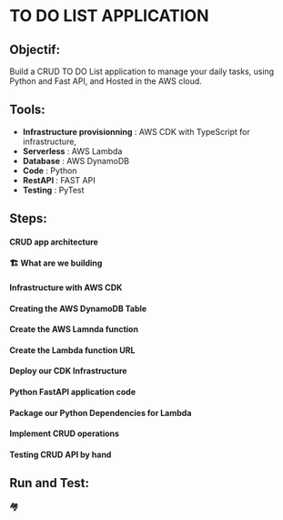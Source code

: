 # TO DO LIST APPLICATION

## Objectif:
 Build a CRUD TO DO List application to manage your daily tasks, using Python and Fast API, and Hosted in the AWS cloud.

## Tools:
- **Infrastructure provisionning** : AWS CDK with TypeScript for infrastructure,
- **Serverless** : AWS Lambda
- **Database** : AWS DynamoDB
- **Code** : Python
- **RestAPI** : FAST API 
- **Testing** : PyTest

## Steps:

#### CRUD app architecture

#### 🏗️ What are we building
####  Infrastructure with AWS CDK
#### Creating the AWS DynamoDB Table
#### Create the AWS Lamnda function
#### Create the Lambda function URL
#### Deploy our CDK Infrastructure
#### Python FastAPI application code
#### Package our Python Dependencies for Lambda
#### Implement CRUD operations
#### Testing CRUD API by hand

## Run and Test:



🏘️


<!--https://www.youtube.com/watch?v=7dgQRVqF1N0-->
<!--
# todo infra
// install AWS CDK 
npm install -g aws-cdk
// use the AWS Cloud Development Kit (CDK) to initialize a new project with TypeScript
cdk init --language typescript

---

### TroubleShooting:

Error:
{
  "errorMessage": "Unable to import module 'todo': No module named 'pydantic_core._pydantic_core'",
  "errorType": "Runtime.ImportModuleError",
  "stackTrace": []
}
Workaround:
I had the same error this morning. I checked the release notes of FastAPI: new release 0.100.0 has some changes wrt Pydantic. I don't understand all of them, but a quick & temporary workaround to my problem is to version pin FastAPI==0.99.0. Hope that helps for you as well.

-->
